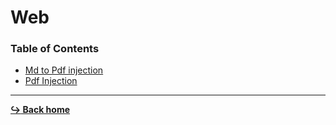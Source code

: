 # Web

### Table of Contents

- [Md to Pdf injection](/web/md-to-pdf-injection.md)
- [Pdf Injection](/web/pdf-injection.md)

---

[**:arrow_right_hook: Back home**](/README.md)
